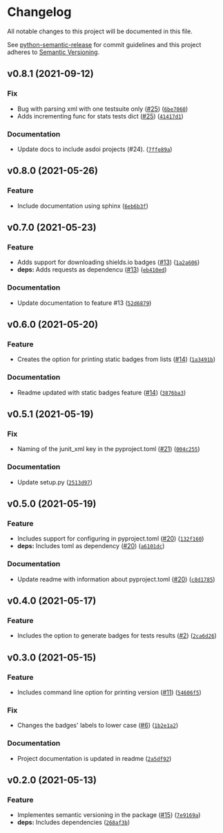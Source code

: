 # Changelog
All notable changes to this project will be documented in this file.

See [python-semantic-release](https://github.com/relekang/python-semantic-release) for commit
guidelines and this project adheres to [Semantic Versioning](https://semver.org/spec/v2.0.0.html).

<!--next-version-placeholder-->

## v0.8.1 (2021-09-12)
### Fix
* Bug with parsing xml with one testsuite only ([#25](https://gitlab.com/felipe_public/badges-gitlab/-/merge_requests/25)) ([`6be7060`](https://gitlab.com/felipe_public/badges-gitlab/-/commit/6be7060fe1e5eb33e6d2ffadb7169160159e8264))
* Adds incrementing func for stats tests dict ([#25](https://gitlab.com/felipe_public/badges-gitlab/-/merge_requests/25)) ([`41417d1`](https://gitlab.com/felipe_public/badges-gitlab/-/commit/41417d1d327d0e511f07ff1ff84760aeb5fc9db9))

### Documentation
* Update docs to include asdoi projects (#24). ([`7ffe89a`](https://gitlab.com/felipe_public/badges-gitlab/-/commit/7ffe89a46f76a7ce1515f705b3bd656d3872ff36))

## v0.8.0 (2021-05-26)
### Feature
* Include documentation using sphinx ([`6eb6b3f`](https://gitlab.com/felipe_public/badges-gitlab/-/commit/6eb6b3f8512e1e0ee4a97eeb283f401f49c9fcc8))

## v0.7.0 (2021-05-23)
### Feature
* Adds support for downloading shields.io badges ([#13](https://gitlab.com/felipe_public/badges-gitlab/-/merge_requests/13)) ([`1a2a606`](https://gitlab.com/felipe_public/badges-gitlab/-/commit/1a2a606c25d3cc62315a41863a169bc6e9d712e1))
* **deps:** Adds requests as dependencu ([#13](https://gitlab.com/felipe_public/badges-gitlab/-/merge_requests/13)) ([`eb410ed`](https://gitlab.com/felipe_public/badges-gitlab/-/commit/eb410ed1ffc1a5e5a9aa47aa4ad7c7447cbdbee8))

### Documentation
* Update documentation to feature #13 ([`52d6879`](https://gitlab.com/felipe_public/badges-gitlab/-/commit/52d6879ac81121a6e03ae2c54d4f02b482f5b92d))

## v0.6.0 (2021-05-20)
### Feature
* Creates the option for printing static badges from lists ([#14](https://gitlab.com/felipe_public/badges-gitlab/-/merge_requests/14)) ([`1a3491b`](https://gitlab.com/felipe_public/badges-gitlab/-/commit/1a3491b1a57bc0f731df71a2d8d4f4761cebceb2))

### Documentation
* Readme updated with static badges feature ([#14](https://gitlab.com/felipe_public/badges-gitlab/-/merge_requests/14)) ([`3876ba3`](https://gitlab.com/felipe_public/badges-gitlab/-/commit/3876ba35b07e8065452e560fbefb3beea8d4f549))

## v0.5.1 (2021-05-19)
### Fix
* Naming of the junit_xml key in the pyproject.toml ([#21](https://gitlab.com/felipe_public/badges-gitlab/-/merge_requests/21)) ([`004c255`](https://gitlab.com/felipe_public/badges-gitlab/-/commit/004c255864aef4d53bda42ea362c6d23047302f3))

### Documentation
* Update setup.py ([`2513d97`](https://gitlab.com/felipe_public/badges-gitlab/-/commit/2513d970f9b055675de2f5479856604a7774f430))

## v0.5.0 (2021-05-19)
### Feature
* Includes support for configuring in pyproject.toml ([#20](https://gitlab.com/felipe_public/badges-gitlab/-/merge_requests/20)) ([`132f160`](https://gitlab.com/felipe_public/badges-gitlab/-/commit/132f1608dfb8dbfbe0c4ca59c7b0341f47c91a64))
* **deps:** Includes toml as dependency ([#20](https://gitlab.com/felipe_public/badges-gitlab/-/merge_requests/20)) ([`a6101dc`](https://gitlab.com/felipe_public/badges-gitlab/-/commit/a6101dc11ebceed0236828031072f12ebe8ccee7))

### Documentation
* Update readme with information about pyproject.toml ([#20](https://gitlab.com/felipe_public/badges-gitlab/-/merge_requests/20)) ([`c8d1785`](https://gitlab.com/felipe_public/badges-gitlab/-/commit/c8d17852bacc703755387b0f52ef5221cada19d1))

## v0.4.0 (2021-05-17)
### Feature
* Includes the option to generate badges for tests results ([#2](https://gitlab.com/felipe_public/badges-gitlab/-/merge_requests/2)) ([`2ca6d26`](https://gitlab.com/felipe_public/badges-gitlab/-/commit/2ca6d26348a8a08ff8ddb54155ea06572b721d66))

## v0.3.0 (2021-05-15)
### Feature
* Includes command line option for printing version ([#11](https://gitlab.com/felipe_public/badges-gitlab/-/merge_requests/11)) ([`54606f5`](https://gitlab.com/felipe_public/badges-gitlab/-/commit/54606f5c6672f29cdf94dfd13f8ecb3166bdf80a))

### Fix
* Changes the badges' labels to lower case ([#6](https://gitlab.com/felipe_public/badges-gitlab/-/merge_requests/6)) ([`1b2e1a2`](https://gitlab.com/felipe_public/badges-gitlab/-/commit/1b2e1a28a39514854453092b5971041781b1aa85))

### Documentation
* Project documentation is updated in readme ([`2a5df92`](https://gitlab.com/felipe_public/badges-gitlab/-/commit/2a5df92a6df768d2097f197219fe124c7fdb350b))

## v0.2.0 (2021-05-13)
### Feature
* Implementes semantic versioning in the package ([#15](https://gitlab.com/felipe_public/badges-gitlab/-/merge_requests/15)) ([`7e9169a`](https://gitlab.com/felipe_public/badges-gitlab/-/commit/7e9169ab975d55d83868316d209760a062b72bda))
* **deps:** Includes dependencies ([`268af3b`](https://gitlab.com/felipe_public/badges-gitlab/-/commit/268af3b5e8cff829a35d3de99dc8e87054488309))